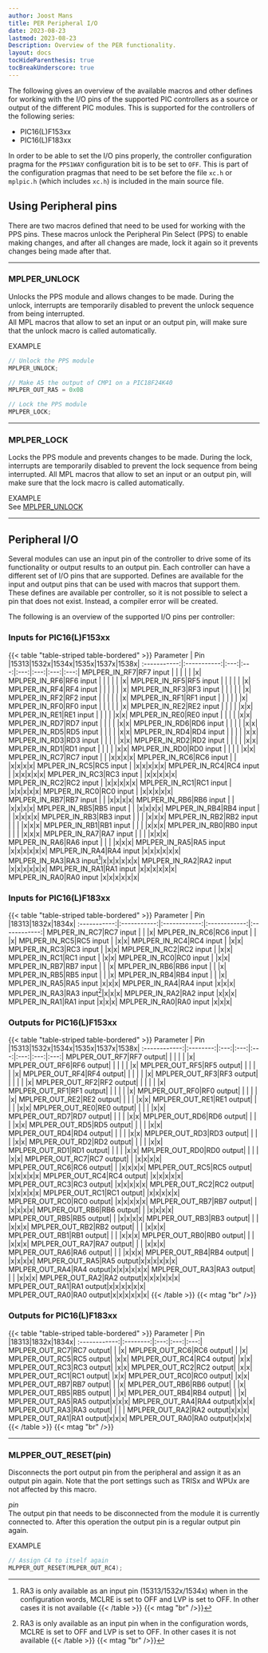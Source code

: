 ```yaml
---
author: Joost Mans
title: PER Peripheral I/O
date: 2023-08-23
lastmod: 2023-08-23
Description: Overview of the PER functionality.
layout: docs
tocHideParenthesis: true
tocBreakUnderscore: true
--- 
```

<!-- cSpell:ignore Joost lastmod MCLRE MLPPER MPLPER MLPER mplpic mtag -->

The following gives an overview of the available macros and other defines for working with the I/O pins of the supported PIC controllers as a source or output of the different PIC modules. This is supported for the controllers of the following series:

* PIC16(L)F153xx
* PIC16(L)F183xx

In order to be able to set the I/O pins properly, the controller configuration pragma for the `PPS1WAY` configuration bit is to be set to `OFF`. This is part of the configuration pragmas that need to be set before the file `xc.h` or `mplpic.h` (which includes `xc.h`) is included in the main source file.

## Using Peripheral pins

There are two macros defined that need to be used for working with the PPS pins. These macros unlock the Peripheral Pin Select (PPS) to enable making changes, and after all changes are made, lock it again so it prevents changes being made after that.

---------------------------------------

### MPLPER_UNLOCK

Unlocks the PPS module and allows changes to be made. During the unlock, interrupts are temporarily disabled to prevent the unlock sequence from being interrupted.  
All MPL macros that allow to set an input or an output pin, will make sure that the unlock macro is called automatically.

EXAMPLE  

```c
// Unlock the PPS module
MPLPER_UNLOCK;

// Make A5 the output of CMP1 on a PIC18F24K40
MPLPER_OUT_RA5 = 0x0B

// Lock the PPS module
MPLPER_LOCK;
```

---------------------------------------

### MPLPER_LOCK

Locks the PPS module and prevents changes to be made. During the lock, interrupts are temporarily disabled to prevent the lock sequence from being interrupted. All MPL macros that allow to set an input or an output pin, will make sure that the lock macro is called automatically.

EXAMPLE  
See [MPLPER_UNLOCK](#mplper_unlock)

---------------------------------------

## Peripheral I/O

Several modules can use an input pin of the controller to drive some of its functionality or output results to an output pin. Each controller can have a different set of I/O pins that are supported. Defines are available for the input and output pins that can be used with macros that support them. These defines are available per controller, so it is not possible to select a pin that does not exist. Instead, a compiler error will be created.

The following is an overview of the supported I/O pins per controller:

### Inputs for PIC16(L)F153xx

{{< table "table-striped table-bordered" >}}
  Parameter  |     Pin     |15313|1532x|1534x|1535x|1537x|1538x|
:-----------:|:-----------:|:---:|:---:|:---:|:---:|:---:|:---:|
MPLPER_IN_RF7|RF7&nbsp;input    | | | | | |x|
MPLPER_IN_RF6|RF6&nbsp;input    | | | | | |x|
MPLPER_IN_RF5|RF5&nbsp;input    | | | | | |x|
MPLPER_IN_RF4|RF4&nbsp;input    | | | | | |x|
MPLPER_IN_RF3|RF3&nbsp;input    | | | | | |x|
MPLPER_IN_RF2|RF2&nbsp;input    | | | | | |x|
MPLPER_IN_RF1|RF1&nbsp;input    | | | | | |x|
MPLPER_IN_RF0|RF0&nbsp;input    | | | | | |x|
MPLPER_IN_RE2|RE2&nbsp;input    | | | | |x|x|
MPLPER_IN_RE1|RE1&nbsp;input    | | | | |x|x|
MPLPER_IN_RE0|RE0&nbsp;input    | | | | |x|x|
MPLPER_IN_RD7|RD7&nbsp;input    | | | | |x|x|
MPLPER_IN_RD6|RD6&nbsp;input    | | | | |x|x|
MPLPER_IN_RD5|RD5&nbsp;input    | | | | |x|x|
MPLPER_IN_RD4|RD4&nbsp;input    | | | | |x|x|
MPLPER_IN_RD3|RD3&nbsp;input    | | | | |x|x|
MPLPER_IN_RD2|RD2&nbsp;input    | | | | |x|x|
MPLPER_IN_RD1|RD1&nbsp;input    | | | | |x|x|
MPLPER_IN_RD0|RD0&nbsp;input    | | | | |x|x|
MPLPER_IN_RC7|RC7&nbsp;input    | | |x|x|x|x|
MPLPER_IN_RC6|RC6&nbsp;input    | | |x|x|x|x|
MPLPER_IN_RC5|RC5&nbsp;input    | |x|x|x|x|x|
MPLPER_IN_RC4|RC4&nbsp;input    | |x|x|x|x|x|
MPLPER_IN_RC3|RC3&nbsp;input    | |x|x|x|x|x|
MPLPER_IN_RC2|RC2&nbsp;input    | |x|x|x|x|x|
MPLPER_IN_RC1|RC1&nbsp;input    | |x|x|x|x|x|
MPLPER_IN_RC0|RC0&nbsp;input    | |x|x|x|x|x|
MPLPER_IN_RB7|RB7&nbsp;input    | | |x|x|x|x|
MPLPER_IN_RB6|RB6&nbsp;input    | | |x|x|x|x|
MPLPER_IN_RB5|RB5&nbsp;input    | | |x|x|x|x|
MPLPER_IN_RB4|RB4&nbsp;input    | | |x|x|x|x|
MPLPER_IN_RB3|RB3&nbsp;input    | | | |x|x|x|
MPLPER_IN_RB2|RB2&nbsp;input    | | | |x|x|x|
MPLPER_IN_RB1|RB1&nbsp;input    | | | |x|x|x|
MPLPER_IN_RB0|RB0&nbsp;input    | | | |x|x|x|
MPLPER_IN_RA7|RA7&nbsp;input    | | | |x|x|x|
MPLPER_IN_RA6|RA6&nbsp;input    | | | |x|x|x|
MPLPER_IN_RA5|RA5&nbsp;input    |x|x|x|x|x|x|
MPLPER_IN_RA4|RA4&nbsp;input    |x|x|x|x|x|x|
MPLPER_IN_RA3|RA3&nbsp;input[^1]|x|x|x|x|x|x|
MPLPER_IN_RA2|RA2&nbsp;input    |x|x|x|x|x|x|
MPLPER_IN_RA1|RA1&nbsp;input    |x|x|x|x|x|x|
MPLPER_IN_RA0|RA0&nbsp;input    |x|x|x|x|x|x|
[^1]: RA3 is only available as an input pin (15313/1532x/1534x) when in the configuration words, MCLRE is set to OFF and LVP is set to OFF. In other cases it is not available
{{< /table >}}
{{< mtag "br" />}}

### Inputs for PIC16(L)F183xx

{{< table "table-striped table-bordered" >}}
  Parameter  |     Pin     |18313|1832x|1834x|
:-----------:|:-----------:|:------------:|:------------:|:------------:|
MPLPER_IN_RC7|RC7&nbsp;input    | | |x|
MPLPER_IN_RC6|RC6&nbsp;input    | | |x|
MPLPER_IN_RC5|RC5&nbsp;input    | |x|x|
MPLPER_IN_RC4|RC4&nbsp;input    | |x|x|
MPLPER_IN_RC3|RC3&nbsp;input    | |x|x|
MPLPER_IN_RC2|RC2&nbsp;input    | |x|x|
MPLPER_IN_RC1|RC1&nbsp;input    | |x|x|
MPLPER_IN_RC0|RC0&nbsp;input    | |x|x|
MPLPER_IN_RB7|RB7&nbsp;input    | | |x|
MPLPER_IN_RB6|RB6&nbsp;input    | | |x|
MPLPER_IN_RB5|RB5&nbsp;input    | | |x|
MPLPER_IN_RB4|RB4&nbsp;input    | | |x|
MPLPER_IN_RA5|RA5&nbsp;input    |x|x|x|
MPLPER_IN_RA4|RA4&nbsp;input    |x|x|x|
MPLPER_IN_RA3|RA3&nbsp;input[^2]|x|x|x|
MPLPER_IN_RA2|RA2&nbsp;input    |x|x|x|
MPLPER_IN_RA1|RA1&nbsp;input    |x|x|x|
MPLPER_IN_RA0|RA0&nbsp;input    |x|x|x|
[^2]: RA3 is only available as an input pin when in the configuration words, MCLRE is set to OFF and LVP is set to OFF. In other cases it is not available
{{< /table >}}
{{< mtag "br" />}}

### Outputs for PIC16(L)F153xx

{{< table "table-striped table-bordered" >}}
  Parameter   |    Pin   |15313|1532x|1534x|1535x|1537x|1538x|
:------------:|:--------:|:---:|:---:|:---:|:---:|:---:|:---:|
MPLPER_OUT_RF7|RF7&nbsp;output| | | | | |x|
MPLPER_OUT_RF6|RF6&nbsp;output| | | | | |x|
MPLPER_OUT_RF5|RF5&nbsp;output| | | | | |x|
MPLPER_OUT_RF4|RF4&nbsp;output| | | | | |x|
MPLPER_OUT_RF3|RF3&nbsp;output| | | | | |x|
MPLPER_OUT_RF2|RF2&nbsp;output| | | | | |x|
MPLPER_OUT_RF1|RF1&nbsp;output| | | | | |x|
MPLPER_OUT_RF0|RF0&nbsp;output| | | | | |x|
MPLPER_OUT_RE2|RE2&nbsp;output| | | | |x|x|
MPLPER_OUT_RE1|RE1&nbsp;output| | | | |x|x|
MPLPER_OUT_RE0|RE0&nbsp;output| | | | |x|x|
MPLPER_OUT_RD7|RD7&nbsp;output| | | | |x|x|
MPLPER_OUT_RD6|RD6&nbsp;output| | | | |x|x|
MPLPER_OUT_RD5|RD5&nbsp;output| | | | |x|x|
MPLPER_OUT_RD4|RD4&nbsp;output| | | | |x|x|
MPLPER_OUT_RD3|RD3&nbsp;output| | | | |x|x|
MPLPER_OUT_RD2|RD2&nbsp;output| | | | |x|x|
MPLPER_OUT_RD1|RD1&nbsp;output| | | | |x|x|
MPLPER_OUT_RD0|RD0&nbsp;output| | | | |x|x|
MPLPER_OUT_RC7|RC7&nbsp;output| | |x|x|x|x|
MPLPER_OUT_RC6|RC6&nbsp;output| | |x|x|x|x|
MPLPER_OUT_RC5|RC5&nbsp;output| |x|x|x|x|x|
MPLPER_OUT_RC4|RC4&nbsp;output| |x|x|x|x|x|
MPLPER_OUT_RC3|RC3&nbsp;output| |x|x|x|x|x|
MPLPER_OUT_RC2|RC2&nbsp;output| |x|x|x|x|x|
MPLPER_OUT_RC1|RC1&nbsp;output| |x|x|x|x|x|
MPLPER_OUT_RC0|RC0&nbsp;output| |x|x|x|x|x|
MPLPER_OUT_RB7|RB7&nbsp;output| | |x|x|x|x|
MPLPER_OUT_RB6|RB6&nbsp;output| | |x|x|x|x|
MPLPER_OUT_RB5|RB5&nbsp;output| | |x|x|x|x|
MPLPER_OUT_RB3|RB3&nbsp;output| | | |x|x|x|
MPLPER_OUT_RB2|RB2&nbsp;output| | | |x|x|x|
MPLPER_OUT_RB1|RB1&nbsp;output| | | |x|x|x|
MPLPER_OUT_RB0|RB0&nbsp;output| | | |x|x|x|
MPLPER_OUT_RA7|RA7&nbsp;output| | | |x|x|x|
MPLPER_OUT_RA6|RA6&nbsp;output| | | |x|x|x|
MPLPER_OUT_RB4|RB4&nbsp;output| | |x|x|x|x|
MPLPER_OUT_RA5|RA5&nbsp;output|x|x|x|x|x|x|
MPLPER_OUT_RA4|RA4&nbsp;output|x|x|x|x|x|x|
MPLPER_OUT_RA3|RA3&nbsp;output| | | |x|x|x|
MPLPER_OUT_RA2|RA2&nbsp;output|x|x|x|x|x|x|
MPLPER_OUT_RA1|RA1&nbsp;output|x|x|x|x|x|x|
MPLPER_OUT_RA0|RA0&nbsp;output|x|x|x|x|x|x|
{{< /table >}}
{{< mtag "br" />}}

### Outputs for PIC16(L)F183xx

{{< table "table-striped table-bordered" >}}
  Parameter   |    Pin   |18313|1832x|1834x|
:------------:|:--------:|:---:|:---:|:---:|
MPLPER_OUT_RC7|RC7&nbsp;output| | |x|
MPLPER_OUT_RC6|RC6&nbsp;output| | |x|
MPLPER_OUT_RC5|RC5&nbsp;output| |x|x|
MPLPER_OUT_RC4|RC4&nbsp;output| |x|x|
MPLPER_OUT_RC3|RC3&nbsp;output| |x|x|
MPLPER_OUT_RC2|RC2&nbsp;output| |x|x|
MPLPER_OUT_RC1|RC1&nbsp;output| |x|x|
MPLPER_OUT_RC0|RC0&nbsp;output| |x|x|
MPLPER_OUT_RB7|RB7&nbsp;output| | |x|
MPLPER_OUT_RB6|RB6&nbsp;output| | |x|
MPLPER_OUT_RB5|RB5&nbsp;output| | |x|
MPLPER_OUT_RB4|RB4&nbsp;output| | |x|
MPLPER_OUT_RA5|RA5&nbsp;output|x|x|x|
MPLPER_OUT_RA4|RA4&nbsp;output|x|x|x|
MPLPER_OUT_RA3|RA3&nbsp;output| | | |
MPLPER_OUT_RA2|RA2&nbsp;output|x|x|x|
MPLPER_OUT_RA1|RA1&nbsp;output|x|x|x|
MPLPER_OUT_RA0|RA0&nbsp;output|x|x|x|
{{< /table >}}
{{< mtag "br" />}}

---------------------------------------

### MLPPER_OUT_RESET(pin)

Disconnects the port output pin from the peripheral and assign it as an output pin again. Note that the port settings such as TRISx and WPUx are not affected by this macro.

*pin*  
The output pin that needs to be disconnected from the module it is currently connected to. After this operation the output pin is a regular output pin again.

EXAMPLE

```c
// Assign C4 to itself again
MLPPER_OUT_RESET(MLPER_OUT_RC4);
```
